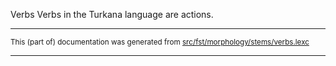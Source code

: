 Verbs
Verbs in the Turkana language are actions.

* * *

<small>This (part of) documentation was generated from [src/fst/morphology/stems/verbs.lexc](https://github.com/giellalt/lang-tuv/blob/main/src/fst/morphology/stems/verbs.lexc)</small>

---

